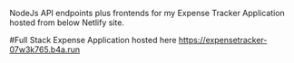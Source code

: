 NodeJs API endpoints plus frontends for my Expense Tracker Application hosted from below Netlify site.

#Full Stack Expense Application hosted here https://expensetracker-07w3k765.b4a.run
